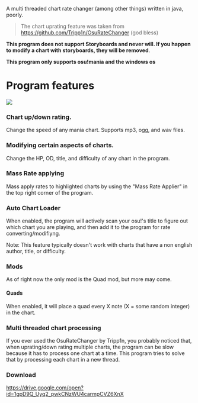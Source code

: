 A multi threaded chart rate changer (among other things) written in java, poorly.
>The chart uprating feature was taken from https://github.com/Tripp1n/OsuRateChanger (god bless)

**This program does not support Storyboards and never will. If you happen to modify a chart with storyboards, they will be removed**.

**This program only supports osu!mania and the windows os**

# Program features

![](https://i.imgur.com/ZNamaI4.png)

### Chart up/down rating.

Change the speed of any mania chart. Supports mp3, ogg, and wav files.

### Modifying certain aspects of charts.

Change the HP, OD, title, and difficulty of any chart in the program.

### Mass Rate applying

Mass apply rates to highlighted charts by using the "Mass Rate Applier" in the top right corner of the program.

### Auto Chart Loader

When enabled, the program will actively scan your osu!'s title to figure out which chart you are playing, and then add it to the program for rate converting/modifiyng.

Note: This feature typically doesn't work with charts that have a non english author, title, or difficulty.

### Mods

As of right now the only mod is the Quad mod, but more may come.

#### Quads

When enabled, it will place a quad every X note (X = some random integer) in the chart.

### Multi threaded chart processing

If you ever used the OsuRateChanger by Tripp1n, you probably noticed that, when uprating/down rating multiple charts, the program can be slow because it has to process one chart at a time. This program tries to solve that by processing each chart in a new thread.

### Download

https://drive.google.com/open?id=1gpD9Q_Uyq2_pwkCNzWU4carmpCVZ6XnX
